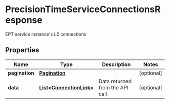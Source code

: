 

# PrecisionTimeServiceConnectionsResponse

EPT service instance's L2 connections

## Properties

| Name | Type | Description | Notes |
|------------ | ------------- | ------------- | -------------|
|**pagination** | [**Pagination**](Pagination.md) |  |  [optional] |
|**data** | [**List&lt;ConnectionLink&gt;**](ConnectionLink.md) | Data returned from the API call |  [optional] |



